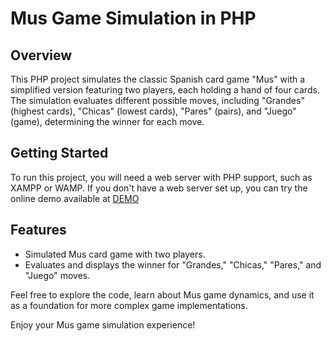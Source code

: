 # Mus Game Simulation in PHP

## Overview
This PHP project simulates the classic Spanish card game "Mus" with a simplified version featuring two players, each holding a hand of four cards. The simulation evaluates different possible moves, including "Grandes" (highest cards), "Chicas" (lowest cards), "Pares" (pairs), and "Juego" (game), determining the winner for each move.

## Getting Started
To run this project, you will need a web server with PHP support, such as XAMPP or WAMP. If you don't have a web server set up, you can try the online demo available at [DEMO](https://musphp.000webhostapp.com)

## Features
- Simulated Mus card game with two players.
- Evaluates and displays the winner for "Grandes," "Chicas," "Pares," and "Juego" moves.

Feel free to explore the code, learn about Mus game dynamics, and use it as a foundation for more complex game implementations.

Enjoy your Mus game simulation experience!

